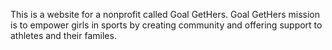This is a website for a nonprofit called Goal GetHers. Goal GetHers mission is to empower girls in sports by creating community and offering support to athletes and their familes.
